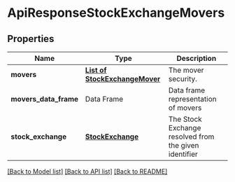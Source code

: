 # ApiResponseStockExchangeMovers

[//]: # (CLASS:IntrinioSDK::ApiResponseStockExchangeMovers)

[//]: # (KIND:object)

## Properties

[//]: # (START_DEFINITION)

Name | Type | Description
------------ | ------------- | -------------
**movers** | [**List of StockExchangeMover**](StockExchangeMover.md) | The mover security. &nbsp;
**movers_data_frame** | Data Frame | Data frame representation of movers
**stock_exchange** | [**StockExchange**](StockExchange.md) | The Stock Exchange resolved from the given identifier &nbsp;

[//]: # (END_DEFINITION)


[//]: # (CONTAINED_CLASS:IntrinioSDK::StockExchangeMover)


[//]: # (CONTAINED_CLASS:IntrinioSDK::StockExchange)


[[Back to Model list]](../README.md#documentation-for-models) [[Back to API list]](../README.md#documentation-for-api-endpoints) [[Back to README]](../README.md)


